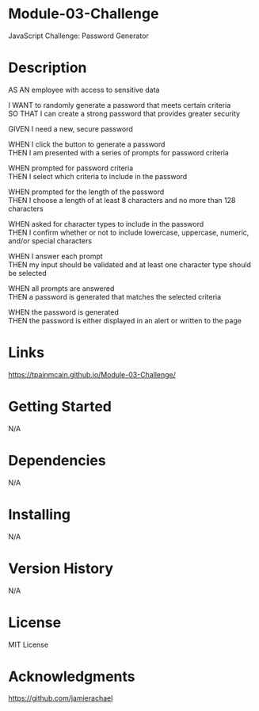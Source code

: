 # Module-03-Challenge
JavaScript Challenge: Password Generator

# Description
AS AN employee with access to sensitive data

I WANT to randomly generate a password that meets certain criteria \
SO THAT I can create a strong password that provides greater security

GIVEN I need a new, secure password

WHEN I click the button to generate a password \
THEN I am presented with a series of prompts for password criteria

WHEN prompted for password criteria \
THEN I select which criteria to include in the password

WHEN prompted for the length of the password \
THEN I choose a length of at least 8 characters and no more than 128 characters

WHEN asked for character types to include in the password \
THEN I confirm whether or not to include lowercase, uppercase, numeric, and/or special characters

WHEN I answer each prompt \
THEN my input should be validated and at least one character type should be selected

WHEN all prompts are answered \
THEN a password is generated that matches the selected criteria

WHEN the password is generated \
THEN the password is either displayed in an alert or written to the page


# Links
https://tpainmcain.github.io/Module-03-Challenge/

# Getting Started
N/A

# Dependencies
N/A

# Installing
N/A

# Version History
N/A

# License
MIT License

# Acknowledgments
https://github.com/jamierachael
